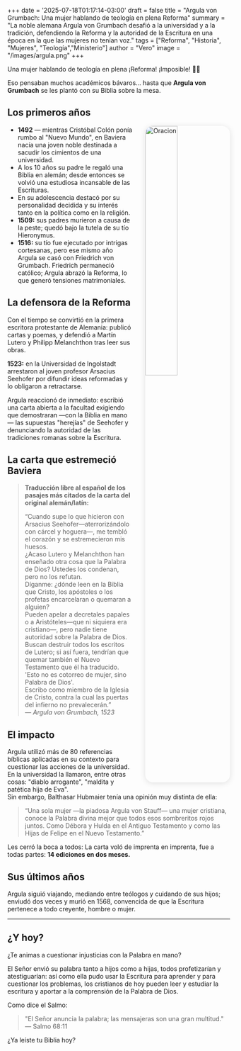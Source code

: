 +++
date = '2025-07-18T01:17:14-03:00'
draft = false
title = "Argula von Grumbach: Una mujer hablando de teología en plena Reforma"
summary = "La noble alemana Argula von Grumbach desafió a la universidad y a la tradición, defendiendo la Reforma y la autoridad de la Escritura en una época en la que las mujeres no tenían voz."
tags = ["Reforma", "Historia", "Mujeres", "Teología","Ministerio"]
author = "Vero"
image = "/images/argula.png"
+++

Una mujer hablando de teología en plena ¡Reforma! ¡Imposible! 🏰📜

Eso pensaban muchos académicos bávaros… hasta que **Argula von Grumbach** se les plantó con su Biblia sobre la mesa.

## Los primeros años

<img src="/images/argula.png" 
     alt="Oracion"
     style="float: right; 
            margin-left: 2em; 
            margin-bottom: 1em; 
            max-width: 320px; 
            width: 38%; 
            height: auto; 
            border-radius: 18px; 
            box-shadow: 0 2px 14px rgba(0,0,0,0.12);" />

- **1492** — mientras Cristóbal Colón ponía rumbo al "Nuevo Mundo", en Baviera nacía una joven noble destinada a sacudir los cimientos de una universidad.
- A los 10 años su padre le regaló una Biblia en alemán; desde entonces se volvió una estudiosa incansable de las Escrituras.
- En su adolescencia destacó por su personalidad decidida y su interés tanto en la política como en la religión.
- **1509:** sus padres murieron a causa de la peste; quedó bajo la tutela de su tío Hieronymus.
- **1516:** su tío fue ejecutado por intrigas cortesanas, pero ese mismo año Argula se casó con Friedrich von Grumbach. Friedrich permaneció católico; Argula abrazó la Reforma, lo que generó tensiones matrimoniales.

## La defensora de la Reforma

Con el tiempo se convirtió en la primera escritora protestante de Alemania: publicó cartas y poemas, y defendió a Martín Lutero y Philipp Melanchthon tras leer sus obras.

**1523:** en la Universidad de Ingolstadt arrestaron al joven profesor Arsacius Seehofer por difundir ideas reformadas y lo obligaron a retractarse.

Argula reaccionó de inmediato: escribió una carta abierta a la facultad exigiendo que demostraran —con la Biblia en mano— las supuestas "herejías" de Seehofer y denunciando la autoridad de las tradiciones romanas sobre la Escritura.

## La carta que estremeció Baviera

> **Traducción libre al español de los pasajes más citados de la carta del original alemán/latín:**
>
> “Cuando supe lo que hicieron con Arsacius Seehofer—aterrorizándolo con cárcel y hoguera—, me tembló el corazón y se estremecieron mis huesos.  
¿Acaso Lutero y Melanchthon han enseñado otra cosa que la Palabra de Dios? Ustedes los condenan, pero no los refutan.  
Díganme: ¿dónde leen en la Biblia que Cristo, los apóstoles o los profetas encarcelaran o quemaran a alguien?  
Pueden apelar a decretales papales o a Aristóteles—que ni siquiera era cristiano—, pero nadie tiene autoridad sobre la Palabra de Dios.  
Buscan destruir todos los escritos de Lutero; si así fuera, tendrían que quemar también el Nuevo Testamento que él ha traducido.  
'Esto no es cotorreo de mujer, sino Palabra de Dios'.  
Escribo como miembro de la Iglesia de Cristo, contra la cual las puertas del infierno no prevalecerán.”  
— *Argula von Grumbach, 1523*

## El impacto

Argula utilizó más de 80 referencias bíblicas aplicadas en su contexto para cuestionar las acciones de la universidad.  
En la universidad la llamaron, entre otras cosas: "diablo arrogante", "maldita y patética hija de Eva".  
Sin embargo, Balthasar Hubmaier tenía una opinión muy distinta de ella:

> “Una sola mujer —la piadosa Argula von Stauff— una mujer cristiana, conoce la Palabra divina mejor que todos esos sombreritos rojos juntos. Como Débora y Hulda en el Antiguo Testamento y como las Hijas de Felipe en el Nuevo Testamento.”

Les cerró la boca a todos: La carta voló de imprenta en imprenta, fue a todas partes: **14 ediciones en dos meses.**

## Sus últimos años

Argula siguió viajando, mediando entre teólogos y cuidando de sus hijos; enviudó dos veces y murió en 1568, convencida de que la Escritura pertenece a todo creyente, hombre o mujer.

---

## ¿Y hoy?

¿Te animas a cuestionar injusticias con la Palabra en mano?

El Señor envió su palabra tanto a hijos como a hijas, todos profetizarían y atestiguarían: así como ella pudo usar la Escritura para aprender y para cuestionar los problemas, los cristianos de hoy pueden leer y estudiar la escritura y aportar a la comprensión de la Palabra de Dios.

Como dice el Salmo:

> "El Señor anuncia la palabra; las mensajeras son una gran multitud."  
> — Salmo 68:11

¿Ya leíste tu Biblia hoy?
